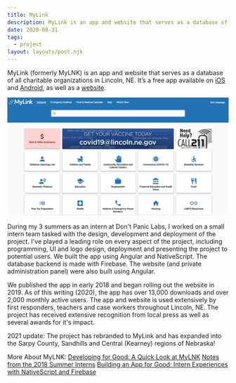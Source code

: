```yaml
---
title: MyLink
description: MyLink is an app and website that serves as a database of all charitable organizations in Lincoln, NE.
date: 2020-08-31
tags:
  - project
layout: layouts/post.njk
---
```

MyLink (formerly MyLNK) is an app and website that serves as a database of all charitable organizations in Lincoln, NE. It’s a free app available on [iOS](https://apps.apple.com/us/app/mylnk/id1336646522) and [Android](https://play.google.com/store/apps/details?id=org.leadershiplincoln.mylnk&hl=en_US), as well as a [website](https://mylnk.app/home).

![Screenshot of MyLink web](/img/mylnk_screenshot.png)

During my 3 summers as an intern at Don't Panic Labs, I worked on a small intern team tasked with the design, development and deployment of the project. I've played a leading role on every aspect of the project, including programming, UI and logo design, deployment and presenting the project to potential users. We built the app using Angular and NativeScript. The database backend is made with Firebase. The website (and private administration panel) were also built using Angular.

We published the app in early 2018 and began rolling out the website in 2019. As of this writing (2020), the app has over 13,000 downloads and  over 2,000 monthly active users. The app and website is used extensively by first responders, teachers and case workers throughout Lincoln, NE. The project has received extensive recognition from local press as well as several awards for it's impact.

2021 update: The project has rebranded to MyLink and has expanded into the Sarpy County, Sandhills and Central (Kearney) regions of Nebraska!

More About MyLNK:
[Developing for Good: A Quick Look at MyLNK](https://dontpaniclabs.com/blog/post/2020/05/06/developing-for-good-a-quick-look-at-mylnk/)
[Notes from the 2018 Summer Interns](https://dontpaniclabs.com/blog/post/2018/08/21/notes-from-the-2018-summer-interns/)
[Building an App for Good: Intern Experiences with NativeScript and Firebase](https://dontpaniclabs.com/blog/post/2017/08/15/building-app-good-intern-experiences-nativescript-firebase/)